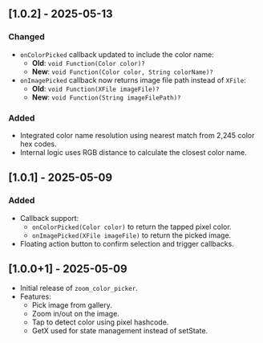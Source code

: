 ## [1.0.2] - 2025-05-13
### Changed
- `onColorPicked` callback updated to include the color name:
  - **Old**: `void Function(Color color)?`
  - **New**: `void Function(Color color, String colorName)?`
- `onImagePicked` callback now returns image file path instead of `XFile`:
  - **Old**: `void Function(XFile imageFile)?`
  - **New**: `void Function(String imageFilePath)?`

### Added
- Integrated color name resolution using nearest match from 2,245 color hex codes.
- Internal logic uses RGB distance to calculate the closest color name.

## [1.0.1] - 2025-05-09
### Added
- Callback support:
  - `onColorPicked(Color color)` to return the tapped pixel color.
  - `onImagePicked(XFile imageFile)` to return the picked image.
- Floating action button to confirm selection and trigger callbacks.

## [1.0.0+1] - 2025-05-09
- Initial release of `zoom_color_picker`.
- Features:
  - Pick image from gallery.
  - Zoom in/out on the image.
  - Tap to detect color using pixel hashcode.
  - GetX used for state management instead of setState.